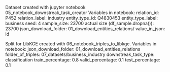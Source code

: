 Dataset created with jupyter notebook 05_notebook_downstreak_task_creator
Variables in notebook:
relation_id:                           P452
relation_label:                        industry
entity_type_id:                        Q4830453
entity_type_label:                     business
seed:                                  4
sample_size:                           23700
actual size (df_sample.dropna()):      23700
json_download_folder:                  01_download_entities_relations/
value_in_json:                         id

Split for LibKGE created with 06_notebook_triples_to_libkge.
Variables in notebook:
json_download_folder:                  01_download_entities_relations
folder_of_triples:                     07_datasets/business_industry
downstreak_task_type:                  classification
train_percentage:                      0.8
valid_percentage:                      0.1
test_percentage:                       0.1
